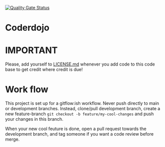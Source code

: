 
[![Quality Gate Status](https://sonarcloud.io/api/project_badges/measure?project=Tenkaklet_coderdojo&metric=alert_status)](https://sonarcloud.io/summary/new_code?id=Tenkaklet_coderdojo)
# Coderdojo

# IMPORTANT
Please, add yourself to [LICENSE.md](LICENSE.md) whenever you add code to this code base to get credit where credit is due!

# Work flow
This project is set up for a gitflow:ish workflow. Never push directly to main or development branches. Instead, clone/pull development branch, create a new feature-branch `git checkout -b feature/my-cool-changes` and push your changes in this branch.

When your new cool feuture is done, open a pull request towards the development branch, and tag someone if you want a code review before merge.

